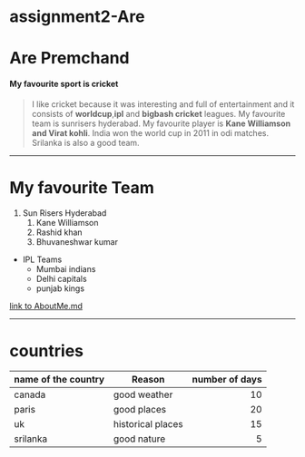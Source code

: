 # assignment2-Are


# Are Premchand
#### My favourite sport is cricket

> I like cricket because it was interesting and full of entertainment and it consists of **worldcup**,**ipl** and **bigbash cricket** leagues. My favourite team is sunrisers hyderabad. My favourite player is **Kane Williamson and Virat kohli**. India won the world cup in 2011 in odi matches. Srilanka is also a good team.

----

# My favourite Team


1. Sun Risers Hyderabad 
    1. Kane Williamson
    2. Rashid khan
    3. Bhuvaneshwar kumar

* IPL Teams 
    * Mumbai indians
    * Delhi capitals
    * punjab kings    


[link to AboutMe.md](AboutMe.md)

----
# countries
| name of the country | Reason | number of days |
| --- | --- | ---: |
| canada | good weather | 10 |
| paris | good places | 20 |
| uk | historical places | 15 |
| srilanka | good nature | 5 |